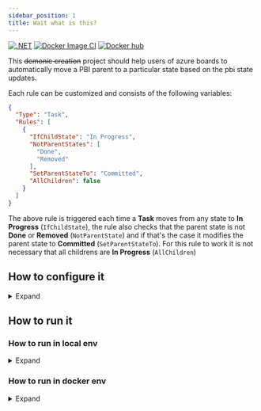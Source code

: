 ```yaml
---
sidebar_position: 1
title: Wait what is this?
---
```


[![.NET](https://github.com/LorenzoScebba/azure-boards-pbi-autorule/actions/workflows/dotnet-test.yml/badge.svg)](https://github.com/LorenzoScebba/azure-boards-pbi-autorule/actions/workflows/dotnet-test.yml)
[![Docker Image CI](https://github.com/LorenzoScebba/azure-boards-pbi-autorule/actions/workflows/docker-image.yml/badge.svg)](https://github.com/LorenzoScebba/azure-boards-pbi-autorule/actions/workflows/docker-image.yml)
[![Docker hub](https://res.cloudinary.com/dsb3vmg4x/image/upload/b_rgb:dae8fd,c_fit,h_20,w_100,c_pad/v1629815565/azure-boards-pbi-autorule/docker.png)](https://hub.docker.com/r/lorenzoscebba/azure-boards-pbi-autorule)

This ~~demonic creation~~ project should help users of azure boards to automatically move a PBI parent to a particular
state based on the pbi state updates.

Each rule can be customized and consists of the following variables:

```json
{
  "Type": "Task",
  "Rules": [
    {
      "IfChildState": "In Progress",
      "NotParentStates": [
        "Done",
        "Removed"
      ],
      "SetParentStateTo": "Committed",
      "AllChildren": false
    }
  ]
}
```

The above rule is triggered each time a **Task** moves from any state to **In Progress** (`IfChildState`), the rule also
checks that the parent state is not **Done** or **Removed** (`NotParentState`) and if that's the case it modifies the
parent state to **Committed** (`SetParentStateTo`). For this rule to work it is not necessary that all childrens are
**In Progress** (`AllChildren`)

## How to configure it

<details>
  <summary>Expand</summary>

- Create a new Service Hook in azure devops of type `Web Hook`
- The trigger should be `Work item updated`
    - Area Path: `[Any]` or a specific area path based on your needs
    - Work item type: `[Any]`
    - Tag: Leave it empty or fill it based on your needs
    - Field: `State`
- Url: `https://<URL_OF_SERVICE>/api/receive`

</details>

## How to run it

### How to run in local env

<details>
  <summary>Expand</summary>

- Copy and paste the `appsettings.sample.json` file and rename it to `appsettings.json`
- Replace the `Azure.Uri` and `Azure.Pat` variables
- Edit the Rules as you like, or leave it like it is already
- Run
- ??
- Profit

</details>

### How to run in docker env

<details>
<summary>Expand</summary>

Duplicate the file env.example.list and rename it to env.list, fill out the Azure Vars and run:

```bash
docker build -t azure-boards-pbi-autorule:latest .

docker run --env-file env.list -p 5000:80 azure-boards-pbi-autorule:latest
```

<details>
  <summary>Reference variables</summary>

```json
{
  "Azure__Pat": "****************************************************",
  "Azure__Uri": "https://dev.azure.com/*****",
  "Rules__0__Type": "Task",
  "Rules__0__Rules__0__IfChildState": "To Do",
  "Rules__0__Rules__0__NotParentStates__0": "Done",
  "Rules__0__Rules__0__NotParentStates__1": "Removed",
  "Rules__0__Rules__0__SetParentStateTo": "New",
  "Rules__0__Rules__0__AllChildren": true,
  "Rules__0__Rules__1__IfChildState": "In Progress",
  "Rules__0__Rules__1__NotParentStates__0": "Done",
  "Rules__0__Rules__1__NotParentStates__1": "Removed",
  "Rules__0__Rules__1__SetParentStateTo": "Committed",
  "Rules__0__Rules__1__AllChildren": false,
  "Rules__0__Rules__2__IfChildState": "Done",
  "Rules__0__Rules__2__NotParentStates__0": "Removed",
  "Rules__0__Rules__2__SetParentStateTo": "Done",
  "Rules__0__Rules__2__AllChildren": true
}
```

</details>

<details>
  <summary>Reference Azure Web-App Variables</summary>

```json
[
  {
    "name": "Azure__Pat",
    "value": "****************************************************",
    "slotSetting": false
  },
  {
    "name": "Azure__Uri",
    "value": "https://dev.azure.com/*****",
    "slotSetting": false
  },
  {
    "name": "Rules__0__Type",
    "value": "Task",
    "slotSetting": false
  },
  {
    "name": "Rules__0__Rules__0__IfChildState",
    "value": "To Do",
    "slotSetting": false
  },
  {
    "name": "Rules__0__Rules__0__NotParentStates__0",
    "value": "Done",
    "slotSetting": false
  },
  {
    "name": "Rules__0__Rules__0__NotParentStates__1",
    "value": "Removed",
    "slotSetting": false
  },
  {
    "name": "Rules__0__Rules__0__SetParentStateTo",
    "value": "New",
    "slotSetting": false
  },
  {
    "name": "Rules__0__Rules__0__AllChildren",
    "value": "true",
    "slotSetting": false
  },
  {
    "name": "Rules__0__Rules__1__IfChildState",
    "value": "In Progress",
    "slotSetting": false
  },
  {
    "name": "Rules__0__Rules__1__NotParentStates__0",
    "value": "Done",
    "slotSetting": false
  },
  {
    "name": "Rules__0__Rules__1__NotParentStates__1",
    "value": "Removed",
    "slotSetting": false
  },
  {
    "name": "Rules__0__Rules__1__SetParentStateTo",
    "value": "Committed",
    "slotSetting": false
  },
  {
    "name": "Rules__0__Rules__1__AllChildren",
    "value": "false",
    "slotSetting": false
  },
  {
    "name": "Rules__0__Rules__2__IfChildState",
    "value": "Done",
    "slotSetting": false
  },
  {
    "name": "Rules__0__Rules__2__NotParentStates__0",
    "value": "Removed",
    "slotSetting": false
  },
  {
    "name": "Rules__0__Rules__2__SetParentStateTo",
    "value": "Done",
    "slotSetting": false
  },
  {
    "name": "Rules__0__Rules__2__AllChildren",
    "value": "true",
    "slotSetting": false
  }
]
```

</details>
</details>